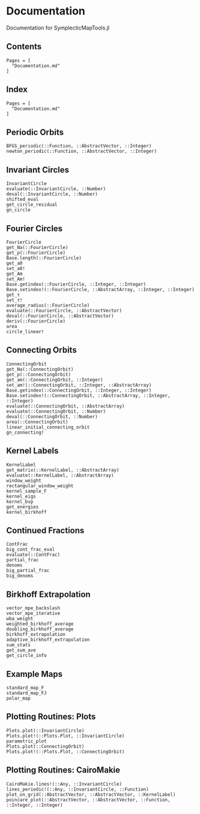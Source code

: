 # Documentation

Documentation for SymplecticMapTools.jl

## Contents

```@contents
Pages = [
  "Documentation.md"
]
```

## Index

```@index
Pages = [
  "Documentation.md"
]
```

## Periodic Orbits
```@docs
BFGS_periodic(::Function, ::AbstractVector, ::Integer)
newton_periodic(::Function, ::AbstractVector, ::Integer)
```

## Invariant Circles
```@docs
InvariantCircle
evaluate(::InvariantCircle, ::Number)
deval(::InvariantCircle, ::Number)
shifted_eval
get_circle_residual
gn_circle
```

## Fourier Circles
```@docs
FourierCircle
get_Na(::FourierCircle)
get_p(::FourierCircle)
Base.length(::FourierCircle)
get_a0
set_a0!
get_Am
set_Am!
Base.getindex(::FourierCircle, ::Integer, ::Integer)
Base.setindex!(::FourierCircle, ::AbstractArray, ::Integer, ::Integer)
get_τ
set_τ!
average_radius(::FourierCircle)
evaluate(::FourierCircle, ::AbstractVector)
deval(::FourierCircle, ::AbstractVector)
deriv(::FourierCircle)
area
circle_linear!
```

## Connecting Orbits
```@docs
ConnectingOrbit
get_Na(::ConnectingOrbit)
get_p(::ConnectingOrbit)
get_am(::ConnectingOrbit, ::Integer)
set_am!(::ConnectingOrbit, ::Integer, ::AbstractArray)
Base.getindex(::ConnectingOrbit, ::Integer, ::Integer)
Base.setindex!(::ConnectingOrbit, ::AbstractArray, ::Integer, ::Integer)
evaluate(::ConnectingOrbit, ::AbstractArray)
evaluate(::ConnectingOrbit, ::Number)
deval(::ConnectingOrbit, ::Number)
area(::ConnectingOrbit)
linear_initial_connecting_orbit
gn_connecting!
```

## Kernel Labels
```@docs
KernelLabel
get_matrix(::KernelLabel, ::AbstractArray)
evaluate(::KernelLabel, ::AbstractArray)
window_weight
rectangular_window_weight
kernel_sample_F
kernel_eigs
kernel_bvp
get_energies
kernel_birkhoff
```

## Continued Fractions
```@docs
ContFrac
big_cont_frac_eval
evaluate(::ContFrac)
partial_frac
denoms
big_partial_frac
big_denoms
```

## Birkhoff Extrapolation
```@docs
vector_mpe_backslash
vector_mpe_iterative
wba_weight
weighted_birkhoff_average
doubling_birkhoff_average
birkhoff_extrapolation
adaptive_birkhoff_extrapolation
sum_stats
get_sum_ave
get_circle_info
```

## Example Maps
```@docs
standard_map_F
standard_map_FJ
polar_map
```

## Plotting Routines: Plots
```@docs
Plots.plot(::InvariantCircle)
Plots.plot!(::Plots.Plot, ::InvariantCircle)
parametric_plot
Plots.plot(::ConnectingOrbit)
Plots.plot!(::Plots.Plot, ::ConnectingOrbit)
```

## Plotting Routines: CairoMakie
```@docs
CairoMakie.lines!(::Any, ::InvariantCircle)
lines_periodic!(::Any, ::InvariantCircle, ::Function)
plot_on_grid(::AbstractVector, ::AbstractVector, ::KernelLabel)
poincare_plot(::AbstractVector, ::AbstractVector, ::Function, ::Integer, ::Integer)
```
